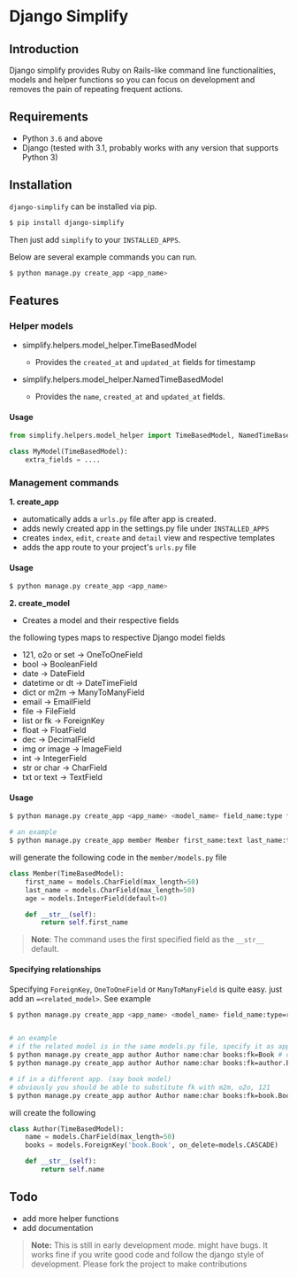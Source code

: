 # Django Simplify

## Introduction

Django simplify provides Ruby on Rails-like command line functionalities, models and helper functions so you can focus on development and removes the pain of repeating frequent actions.

## Requirements

* Python `3.6` and above
* Django (tested with 3.1, probably works with any version that supports
  Python 3)

## Installation

`django-simplify` can be installed via pip.


```sh
$ pip install django-simplify
```

Then just add `simplify` to your `INSTALLED_APPS`.


Below are several example commands you can run.

```sh
$ python manage.py create_app <app_name>
```

## Features

### Helper models

- simplify.helpers.model_helper.TimeBasedModel
  - Provides the `created_at` and `updated_at` fields for timestamp

- simplify.helpers.model_helper.NamedTimeBasedModel
  - Provides the `name`, `created_at` and `updated_at` fields.

#### Usage

```python
from simplify.helpers.model_helper import TimeBasedModel, NamedTimeBasedModel

class MyModel(TimeBasedModel):
    extra_fields = ....
```
### Management commands

**1. create_app**

- automatically adds a `urls.py` file after app is created.
- adds newly created app in the settings.py file under `INSTALLED_APPS`
- creates `index`, `edit`, `create` and `detail` view and respective templates
- adds the app route to your project's `urls.py` file
  
#### Usage

```sh
$ python manage.py create_app <app_name>
```

**2. create_model**

* Creates a model and their respective fields

the following types maps to respective Django model fields

  - 121, o2o or set -> OneToOneField
  - bool -> BooleanField
  - date -> DateField
  - datetime or dt -> DateTimeField
  - dict or m2m -> ManyToManyField
  - email -> EmailField
  - file -> FileField
  - list or fk -> ForeignKey
  - float -> FloatField
  - dec -> DecimalField
  - img or image -> ImageField
  - int -> IntegerField
  - str or char -> CharField
  - txt or text -> TextField
  

#### Usage

```sh
$ python manage.py create_app <app_name> <model_name> field_name:type field_name:type ... 

# an example
$ python manage.py create_app member Member first_name:text last_name:text age:int
```

will generate the following code in the `member/models.py` file

```py
class Member(TimeBasedModel):
    first_name = models.CharField(max_length=50)
    last_name = models.CharField(max_length=50)
    age = models.IntegerField(default=0)

    def __str__(self):
        return self.first_name
```

> **Note**: The command uses the first specified field as the `__str__` default.


#### Specifying relationships

Specifying `ForeignKey`, `OneToOneField` or `ManyToManyField` is quite easy. just add an `=<related_model>`. See example

```sh
$ python manage.py create_app <app_name> <model_name> field_name:type=related_model


# an example
# if the related model is in the same models.py file, specify it as app_name.Model
$ python manage.py create_app author Author name:char books:fk=Book # or   
$ python manage.py create_app author Author name:char books:fk=author.Book 

# if in a different app. (say book model)
# obviously you should be able to substitute fk with m2m, o2o, 121
$ python manage.py create_app author Author name:char books:fk=book.Book 
```

will create the following

```py
class Author(TimeBasedModel):
    name = models.CharField(max_length=50)
    books = models.ForeignKey('book.Book', on_delete=models.CASCADE)

    def __str__(self):
        return self.name
```

## Todo
- add more helper functions
- add documentation



> **Note:** This is still in early development mode. might have bugs. It works fine if you write good code and follow the django style of development. Please fork the project to make contributions
